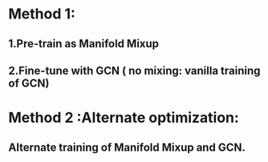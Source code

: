 # Method 1: 
## 1.Pre-train as Manifold Mixup

## 2.Fine-tune with GCN ( no mixing: vanilla training of GCN)

# Method 2 :Alternate optimization: 

## Alternate training of Manifold Mixup and GCN.






